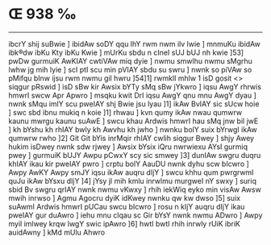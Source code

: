 # Œ 938 ‰
---
ibcrY shij suBwie ] ibidAw soDY qqu lhY rwm nwm ilv lwie ] mnmuKu
ibidAw ibk®dw ibKu Kty ibKu Kwie ] mUrKu sbdu n cIneI sUJ bUJ nh kwie
]53] pwDw gurmuiK AwKIAY cwtiVAw miq dyie ] nwmu smwlhu nwmu sMgrhu
lwhw jg mih lyie ] scI ptI scu min pVIAY sbdu su swru ] nwnk so
piVAw so pMifqu bInw ijsu rwm nwmu gil hwru ]54]1]
rwmklI mhlw 1 isD gosit
<> siqgur pRswid ]
isD sBw kir Awsix bYTy sMq sBw jYkwro ] iqsu AwgY rhrwis hmwrI swcw
Apr Apwro ] msqku kwit DrI iqsu AwgY qnu mnu AwgY dyau ] nwnk sMqu
imlY scu pweIAY shj Bwie jsu lyau ]1] ikAw BvIAY sic sUcw hoie ] swc
sbd ibnu mukiq n koie ]1] rhwau ] kvn qumy ikAw nwau qumwrw kaunu
mwrgu kaunu suAwE ] swcu khau Ardwis hmwrI hau sMq jnw bil jwE ]
kh bYshu kh rhIAY bwly kh Awvhu kh jwho ] nwnku bolY suix bYrwgI ikAw
qumwrw rwho ]2] Git Git bYis inrMqir rhIAY cwlih siqgur Bwey ] shjy
Awey hukim isDwey nwnk sdw rjwey ] Awsix bYsix iQru nwrwiexu AYsI
gurmiq pwey ] gurmuiK bUJY Awpu pCwxY scy sic smwey ]3] dunIAw swgru
duqru khIAY ikau kir pweIAY pwro ] crptu bolY AauDU nwnk dyhu scw
bIcwro ] Awpy AwKY Awpy smJY iqsu ikAw auqru dIjY ] swcu khhu qum
pwrgrwmI quJu ikAw bYsxu dIjY ]4] jYsy jl mih kmlu inrwlmu murgweI nY
swxy ] suriq sbid Bv swgru qrIAY nwnk nwmu vKwxy ] rhih iekWiq eyko
min visAw Awsw mwih inrwso ] Agmu Agocru dyiK idKwey nwnku qw kw
dwso ]5] suix suAwmI Ardwis hmwrI pUCau swcu bIcwro ] rosu n kIjY auqru
dIjY ikau pweIAY gur duAwro ] iehu mnu clqau sc Gir bYsY nwnk nwmu
ADwro ] Awpy myil imlwey krqw lwgY swic ipAwro ]6] hwtI bwtI rhih
inrwly rUiK ibriK auidAwny ] kMd mUlu Ahwro
####
